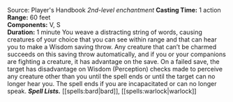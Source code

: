 Source: Player's Handbook
*2nd-level enchantment*
**Casting Time:** 1 action  
**Range:** 60 feet  
**Components:** V, S  
**Duration:** 1 minute
You weave a distracting string of words, causing creatures of your choice that you can see within range and that can hear you to make a Wisdom saving throw. Any creature that can’t be charmed succeeds on this saving throw automatically, and if you or your companions are fighting a creature, it has advantage on the save. On a failed save, the target has disadvantage on Wisdom (Perception) checks made to perceive any creature other than you until the spell ends or until the target can no longer hear you. The spell ends if you are incapacitated or can no longer speak.
***Spell Lists.*** [[spells:bard|bard]], [[spells:warlock|warlock]]